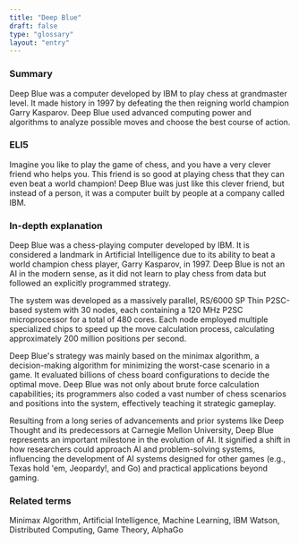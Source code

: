 ```yaml
---
title: "Deep Blue"
draft: false
type: "glossary"
layout: "entry"
---
```


### Summary
Deep Blue was a computer developed by IBM to play chess at grandmaster level. It made history in 1997 by defeating the then reigning world champion Garry Kasparov. Deep Blue used advanced computing power and algorithms to analyze possible moves and choose the best course of action. 

### ELI5
Imagine you like to play the game of chess, and you have a very clever friend who helps you. This friend is so good at playing chess that they can even beat a world champion! Deep Blue was just like this clever friend, but instead of a person, it was a computer built by people at a company called IBM.

### In-depth explanation
Deep Blue was a chess-playing computer developed by IBM. It is considered a landmark in Artificial Intelligence due to its ability to beat a world champion chess player, Garry Kasparov, in 1997. Deep Blue is not an AI in the modern sense, as it did not learn to play chess from data but followed an explicitly programmed strategy.

The system was developed as a massively parallel, RS/6000 SP Thin P2SC-based system with 30 nodes, each containing a 120 MHz P2SC microprocessor for a total of 480 cores. Each node employed multiple specialized chips to speed up the move calculation process, calculating approximately 200 million positions per second. 

Deep Blue's strategy was mainly based on the minimax algorithm, a decision-making algorithm for minimizing the worst-case scenario in a game. It evaluated billions of chess board configurations to decide the optimal move. Deep Blue was not only about brute force calculation capabilities; its programmers also coded a vast number of chess scenarios and positions into the system, effectively teaching it strategic gameplay.

Resulting from a long series of advancements and prior systems like Deep Thought and its predecessors at Carnegie Mellon University, Deep Blue represents an important milestone in the evolution of AI. It signified a shift in how researchers could approach AI and problem-solving systems, influencing the development of AI systems designed for other games (e.g., Texas hold 'em, Jeopardy!, and Go) and practical applications beyond gaming.

### Related terms
Minimax Algorithm, Artificial Intelligence, Machine Learning, IBM Watson, Distributed Computing, Game Theory, AlphaGo
